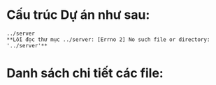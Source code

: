 # Cấu trúc Dự án như sau:

```
../server
**Lỗi đọc thư mục ../server: [Errno 2] No such file or directory: '../server'**
```

# Danh sách chi tiết các file:

